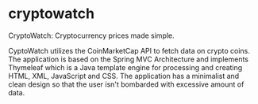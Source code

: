 # cryptowatch
CryptoWatch: Cryptocurrency prices made simple.

CyptoWatch utilizes the CoinMarketCap API to fetch data on crypto coins.
The application is based on the Spring MVC Architecture and implements
Thymeleaf which is a Java template engine for processing and creating HTML, XML, JavaScript and CSS.
The application has a minimalist and clean design so that the user isn't bombarded with excessive amount of data.
